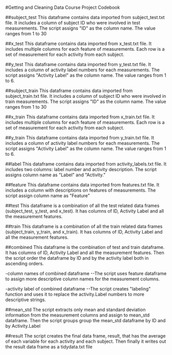 #Getting and Cleaning Data Course Project Codebook



##subject_test
  This dataframe contains data imported from subject_test.txt file. It includes a column of subject ID who were involved in test measurements. The script assigns "ID" as the column name. The value ranges from 1 to 30



##x_test
  This dataframe contains data imported from x_test.txt file. It includes multiple columns for each feature of measurements. Each row is a set of measurement for each activity from each subject.



##y_test
  This dataframe contains data imported from y_test.txt file. It includes a column of activity label numbers for each measurements. The script assigns "Activity Label" as the column name. The value ranges from 1 to 6.



##subject_train
  This dataframe contains data imported from subject_train.txt file. It includes a column of subject ID who were involved in train measurements. The script assigns "ID" as the column name. The value ranges from 1 to 30



##x_train
  This dataframe contains data imported from x_train.txt file. It includes multiple columns for each feature of measurements. Each row is a set of measurement for each activity from each subject.



##y_train
  This dataframe contains data imported from y_train.txt file. It includes a column of activity label numbers for each measurements. The script assigns "Activity Label" as the column name. The value ranges from 1 to 6.



##label
  This dataframe contains data imported from activity_labels.txt file. It includes two columns: label number and activity description. The script assigns column name as "Label" and "Activity."



##feature
  This dataframe contains data imported from features.txt file. It includes a column with descriptions on features of measurements. The script assign column name as "Feature"



##test
  This dataframe is a combination of all the test related data frames (subject_test, y_test, and x_test). It has columns of ID, Activity Label and all the measurement features.



##train
  This dataframe is a combination of all the train related data frames (subject_train, y_train, and x_train). It has columns of ID, Activity Label and all the measurement features.



##combined
  This dataframe is the combination of test and train dataframe. It has columns of ID, Activity Label and all the measurement features. Then the script order the dataframe by ID and by the activity label both in ascending orders.

-column names of combined dataframe
--The script uses feature dataframe to assign more descriptive column names for the measurement columns.

-activity label of combined dataframe
--The script creates "labeling" function and uses it to replace the activity.Label numbers to more descriptive strings.



##mean_std
  The script extracts only mean and standard deviation information from the measurement columns and assign to mean_std dataframe.
  Then the script groups group the mean_std dataframe by ID and by Activity.Label




##result
  The script creates the final data frame, result, that has the average of each variable for each activity and each subject. Then finally it writes out the result data frame as a tidydata.txt file
          